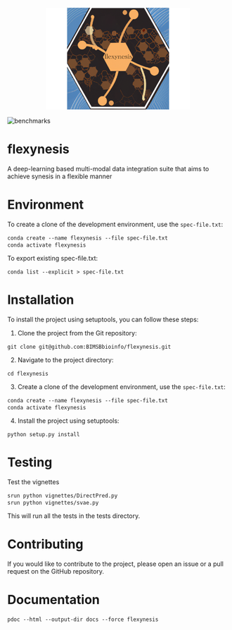 
<p align="center">
  <img alt="logo" src="img/logo.png" width="65%" height="65%">
</p>

![benchmarks](https://github.com/BIMSBbioinfo/flexynesis/actions/workflows/benchmarks.yml/badge.svg)

# flexynesis
A deep-learning based multi-modal data integration suite that aims to achieve synesis in a flexible manner

# Environment

To create a clone of the development environment, use the `spec-file.txt`:
```
conda create --name flexynesis --file spec-file.txt
conda activate flexynesis
```

To export existing spec-file.txt:
```
conda list --explicit > spec-file.txt
```

# Installation

To install the project using setuptools, you can follow these steps:

1. Clone the project from the Git repository:
```
git clone git@github.com:BIMSBbioinfo/flexynesis.git
```
2. Navigate to the project directory:
```
cd flexynesis
```
3. Create a clone of the development environment, use the `spec-file.txt`:
```
conda create --name flexynesis --file spec-file.txt
conda activate flexynesis
```
4. Install the project using setuptools:
```
python setup.py install
```

# Testing

Test the vignettes 
```
srun python vignettes/DirectPred.py
srun python vignettes/svae.py
```


This will run all the tests in the tests directory.

# Contributing
If you would like to contribute to the project, please open an issue or a pull request on the GitHub repository.

# Documentation

```
pdoc --html --output-dir docs --force flexynesis 
```



